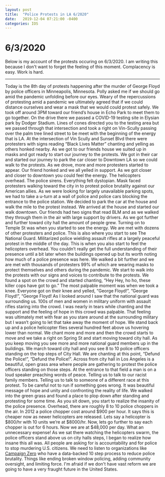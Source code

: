 ```yaml
---
layout: post
title:  "Police Protests in LA 6/2020"
date:   2019-12-04 07:21:00 -0400
categories: IOS
---
```


# 6/3/2020 
Below is my account of the protests occuring on 6/3/2020. I am writing this because I don't want to forget the feeling of this moment. Complacency is easy. Work is hard. 
<hr >
Today is the 8th day of protests happening after the murder of George Floyd by police officers in Minneapolis, Minnesota. Polly asked me if we should go amid the pandemic unfolding before our eyes. Weary of the repercussions of protesting amid a pandemic we ultimately agreed that if we could distance ourselves and wear a mask that we would could protest safely.   We took off around 3PM toward our friend’s house in Echo Park to meet them to go together.  On the drive there we passed a COVID-19 testing site in Elysian park by Dodger Stadium. Lines of cones directed you to the testing area but we passed through that intersection and took a right on Vin-Scully passing over the palm tree lined street to be meet with the beginning of the energy that is LA. At the intersection of Vin Scully and Sunset Blvd there were protesters with signs reading “Black Lives Matter” chanting and yelling as others honked nearby. As we got to our friends house we suited up in masks and got ready to start our journey to the protests. We got in their car and started our journey to park the car closer to Downtown LA so we could walk to the protests. As we drove, more and more protesters started to appear. Our friend honked and we all yelled in support. As we got closer and closer to downtown you could feel the energy. The helicopters overhead. The police sirens. Everything felt dystopian. Mask faced protesters walking toward the city in to protest police brutality against our American allies. As we were looking for largely unavailable parking spots, we had to take a u-turn at a wall of police and police cars blocking the entrance to the police station. We decided to park the car at the house and walk the mile to the protest instead. We arrived at the house and started our walk downtown. Our friends had two signs that read BLM and as we walked they through them in the air with large support by drivers. As we got further and further toward city hall the amount of people grew. Turning on to Temple St was when you started to see the energy. We are met with dozens of other protesters and police. This is also where you start to see The National Guard. Militarized police wielding assault rifles at a largely peaceful protest in the middle of the day. This is when you also start to feel the helicopters overhead. You couldn’t really get the full understanding of their presence until a bit later when the buildings opened up but its worth noting how much of a police presence was here.  We walked a bit further and we are met with thousands of protesters 99% of which are wearing masks to protect themselves and others during the pandemic. We start to walk into the protests with our signs and voices to contribute to the protests. We found a spot on the crowd and started chanting, “Hey Hey, ho ho, these killer cops have got to go.”  The most palpable moment was when we took a knee. Everyone got on their knee and yelled, “George Floyd!”, “George Floyd!”, “George Floyd! As I looked around I saw that the national guard was surrounding us. 100s of men and women in military uniform with assault rifles staring into the crowd.  I was nearly in tears while chanting and the support and the feeling of hope in this crowd was palpable. That feeling was ultimately met with fear as you stare around at the surrounding military but I wasn’t going to let that take away the moment of hope. We stand back up and a police helicopter flies several hundred feet above us hovering lower than normal. We chant more and more and then the crowd starts to move and we take a right on Spring St and start moving toward city hall. As you keep moving you see more and more national guard members up in the buildings.  We march toward city hall and you see 8 to 10 police officers standing on the top steps of City Hall. We are chanting at this point, “Defund the Police!”, “Defund the Police!”. Across from city hall in Los Angeles is a beautiful, open grass area where people are gathering to protest the police officers standing on those steps. At the entrance to that field a man is on a loud speaker preaching words of peace.  Telling us to talk to our racist family members. Telling us to talk to someone of a different race at this protest. To be careful not to run if something goes wrong. It was beautiful message of hope and unity and confronting the reality of life. We walked into the green grass and found a place to plop down after standing and protesting for some time. As you sit down, you start to realize the insanity of the police presence. Overhead, there are roughly 8 to 10 police choppers in the air. In 2012 a police chopper cost around $900 per hour. It says this is cheaper now as newer helicopters are released. Lets say a helicopter is $800/hr with 10 units we’re at $8000/hr. Now, lets go further to say each chopper is out for 6 hours. Now we are at $48,000 per day. What an unnecessary expense! As we sat there watching the helicopters swarm, the police officers stand above us on city halls steps, I began to realize how insane this all was. All people are asking for is accountability and for police to stop murdering U.S. citizens. We need to listen to organizations like <a href="https://www.joincampaignzero.org/">Campaign Zero</a> who have a data-backed 10 step process to reduce police brutality. Things like ending broken window policing, adding community oversight, and limiting force. I'm afraid if we don't have vast reform we are going to have a very fraught future in the United States. 
